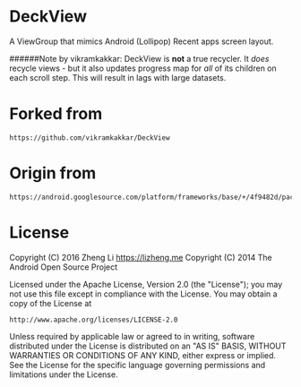 # DeckView
A ViewGroup that mimics Android (Lollipop) Recent apps screen layout.

######Note by vikramkakkar:
DeckView is **not** a true recycler. It *does* recycle views - but it also updates progress map for *all* of its children on each scroll step. This will result in lags with large datasets.

# Forked from
    https://github.com/vikramkakkar/DeckView

# Origin from
    https://android.googlesource.com/platform/frameworks/base/+/4f9482d/packages/SystemUI/src/com/android/systemui/recents

# License
Copyright (C) 2016 Zheng Li <https://lizheng.me>
Copyright (C) 2014 The Android Open Source Project

Licensed under the Apache License, Version 2.0 (the "License");
you may not use this file except in compliance with the License.
You may obtain a copy of the License at

    http://www.apache.org/licenses/LICENSE-2.0

Unless required by applicable law or agreed to in writing, software
distributed under the License is distributed on an "AS IS" BASIS,
WITHOUT WARRANTIES OR CONDITIONS OF ANY KIND, either express or implied.
See the License for the specific language governing permissions and
limitations under the License.